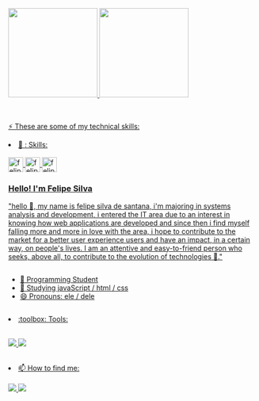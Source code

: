 


<div >
 <a href="https://github.com/felipeSilv4Dev">
  <img height="180em" src="https://github-readme-stats.vercel.app/api?username=felipeSilv4Dev&show_icons=true&theme=radical&include_all_commits=true&count_private=true"/>
  <img height="180em" src="https://github-readme-stats.vercel.app/api/top-langs/?username=felipeSilv4Dev&layout=compact&langs_count=7&theme=radical"/>
</div><br>

  ##
⚡ These are some of my technical skills:
<div style:'display:inline_block'>
  <li>🤹 : Skills:</li>
  <br/>
<img align='center' alt='felipe-html' width='30' heigth='40' src="https://cdn.jsdelivr.net/gh/devicons/devicon/icons/html5/html5-original.svg" />
<img align='center' alt='felipe-css' width='30' heigth='40' src="https://cdn.jsdelivr.net/gh/devicons/devicon/icons/css3/css3-original.svg" />
<img  align='center' alt='felipe-js' width='30' heigth='40'src="https://cdn.jsdelivr.net/gh/devicons/devicon/icons/javascript/javascript-original.svg" />          
</div> 
  

  
 ### Hello! I'm Felipe Silva
  
 "hello 👋, my name is felipe silva de santana, i'm majoring in systems analysis and development, i entered the IT area due to an interest in knowing how web applications are developed and since then i find myself falling more and more in love with the area, i hope to contribute to the market for a better user experience users and have an impact, in a certain way, on people's lives. I am an attentive and easy-to-friend person who seeks, above all, to contribute to the evolution of technologies 🚀."
  
##

- 🔭 Programming Student 
- 🌱 Studying javaScript / html / css
- 😄 Pronouns: ele / dele

 ##
   <li>:toolbox: Tools:</li><br/>
  <p align="left">
<img src="https://img.shields.io/badge/Visual_Studio_Code-0078D4?style=for-the-badge&logo=visual%20studio%20code&logoColor=white"> <img src="https://img.shields.io/badge/Figma-black?style=for-the-badge&logo=figma&logoColor=white"> 
  </p>
</ul>

<div sryle:'display:inline_block'><br>
<li>📫 How to find me:<br><br></li>
  <a href='./linkedin.com/in/felipe-silva-1019ab271' target'_blank'><img src='https://img.shields.io/badge/LinkedIn-0077B5?style=for-the-badge&logo=linkedin&logoColor=white'</a>
  <a href="mailto:felipesilva.developer@gmail.com" target='_blank'><img src="https://img.shields.io/badge/Gmail-D14836?style=for-the-badge&logo=gmail&logoColor=white"> </a>
</div>  
